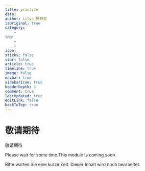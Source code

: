 ```yaml
---
title: practice
date: 
author: Lilya 黑静美
isOriginal: true
category: 
    - 
tag:
    - 
    - 
icon: 
sticky: false
star: false
article: true
timeline: true
image: false
navbar: true
sidebarIcon: true
headerDepth: 3
comment: true
lastUpdated: true
editLink: false
backToTop: true
---
```


# 敬请期待



敬请期待

Please wait for some time.This module is coming soon. 

Bitte warten Sie eine kurze Zeit. Dieser Inhalt wird noch bearbeitet.
